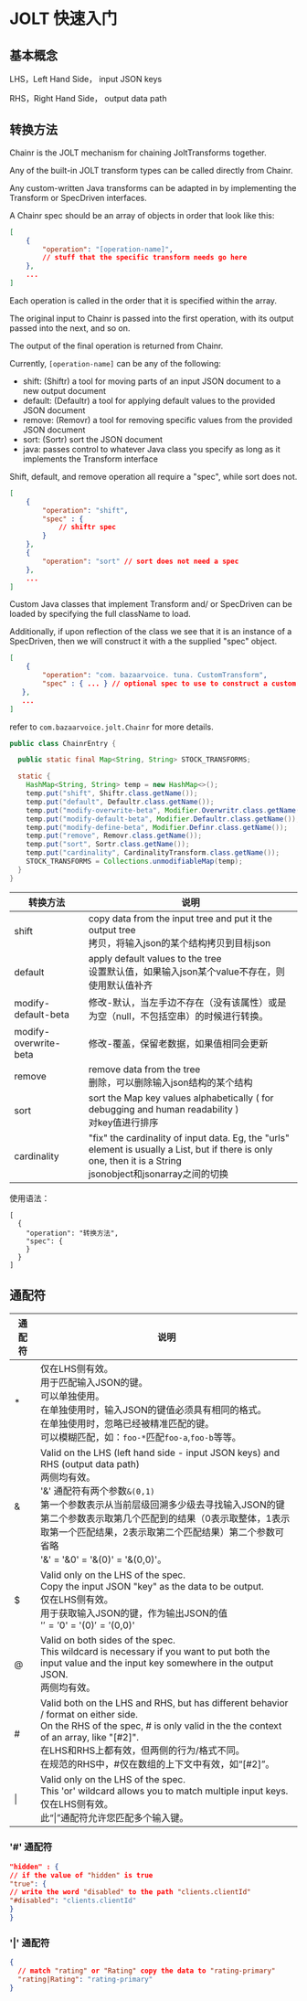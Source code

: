 # JOLT 快速入门

## 基本概念

LHS，Left Hand Side， input JSON keys

RHS，Right Hand Side， output data path

## 转换方法

Chainr is the JOLT mechanism for chaining JoltTransforms together.

Any of the built-in JOLT transform types can be called directly from Chainr.

Any custom-written Java transforms can be adapted in by implementing the Transform or SpecDriven interfaces.

A Chainr spec should be an array of objects in order that look like this:

```json
[ 
    { 
        "operation": "[operation-name]", 
        // stuff that the specific transform needs go here 
    }, 
    ... 
]
```

Each operation is called in the order that it is specified within the array.

The original input to Chainr is passed into the first operation, with its output passed into the next, and so on.

The output of the final operation is returned from Chainr.

Currently, `[operation-name]` can be any of the following:

- shift: (Shiftr) a tool for moving parts of an input JSON document to a new output document
- default: (Defaultr) a tool for applying default values to the provided JSON document
- remove: (Removr) a tool for removing specific values from the provided JSON document
- sort: (Sortr) sort the JSON document
- java: passes control to whatever Java class you specify as long as it implements the Transform interface

Shift, default, and remove operation all require a "spec", while sort does not.

```json
[ 
    { 
        "operation": "shift", 
        "spec" : { 
            // shiftr spec 
        } 
    }, 
    { 
        "operation": "sort" // sort does not need a spec 
    }, 
    ... 
]
```

Custom Java classes that implement Transform and/ or SpecDriven can be loaded by specifying the full className to load.

Additionally, if upon reflection of the class we see that it is an instance of a SpecDriven, then we will construct it with a the supplied "spec" object.

```json
[ 
    { 
        "operation": "com. bazaarvoice. tuna. CustomTransform", 
        "spec" : { ... } // optional spec to use to construct a custom Transform if it has the SpecDriven marker interface.       
   }, 
   ... 
]
```

refer to `com.bazaarvoice.jolt.Chainr` for more details.

```java
public class ChainrEntry {

  public static final Map<String, String> STOCK_TRANSFORMS;

  static {
    HashMap<String, String> temp = new HashMap<>();
    temp.put("shift", Shiftr.class.getName());
    temp.put("default", Defaultr.class.getName());
    temp.put("modify-overwrite-beta", Modifier.Overwritr.class.getName());
    temp.put("modify-default-beta", Modifier.Defaultr.class.getName());
    temp.put("modify-define-beta", Modifier.Definr.class.getName());
    temp.put("remove", Removr.class.getName());
    temp.put("sort", Sortr.class.getName());
    temp.put("cardinality", CardinalityTransform.class.getName());
    STOCK_TRANSFORMS = Collections.unmodifiableMap(temp);
  }
}
```

| 转换方法                  | 说明                                                                                                                                                          |
|-----------------------|-------------------------------------------------------------------------------------------------------------------------------------------------------------|
| shift                 | copy data from the input tree and put it the output tree<br />拷贝，将输入json的某个结构拷贝到目标json                                                                      |
| default               | apply default values to the tree<br />设置默认值，如果输入json某个value不存在，则使用默认值补齐                                                                                     |
| modify-default-beta   | 修改-默认，当左手边不存在（没有该属性）或是为空（null，不包括空串）的时候进行转换。                                                                                                                |
| modify-overwrite-beta | 修改-覆盖，保留老数据，如果值相同会更新                                                                                                                                        |
| remove                | remove data from the tree<br />删除，可以删除输入json结构的某个结构                                                                                                         |
| sort                  | sort the Map key values alphabetically ( for debugging and human readability )<br />对key值进行排序                                                               |
| cardinality           | "fix" the cardinality of input data. Eg, the "urls" element is usually a List, but if there is only one, then it is a String<br />jsonobject和jsonarray之间的切换 |

使用语法：

```
[
  {
    "operation": "转换方法",
    "spec": {
    }
  }
]
```

## 通配符

| 通配符 | 说明                                                                                                                                                                                                                                                      |
|-----|---------------------------------------------------------------------------------------------------------------------------------------------------------------------------------------------------------------------------------------------------------|
| \*  | 仅在LHS侧有效。<br />用于匹配输入JSON的键。<br />可以单独使用。<br />在单独使用时，输入JSON的键值必须具有相同的格式。<br />在单独使用时，忽略已经被精准匹配的键。<br />可以模糊匹配，如：`foo-*`匹配`foo-a`,`foo-b`等等。                                                                                                            |
| &   | Valid on the LHS (left hand side - input JSON keys) and RHS (output data path)<br />两侧均有效。<br />'&' 通配符有两个参数`&(0,1)`<br/>第一个参数表示从当前层级回溯多少级去寻找输入JSON的键<br/>第二个参数表示取第几个匹配到的结果（0表示取整体，1表示取第一个匹配结果，2表示取第二个匹配结果）第二个参数可省略<br/>'&' = '&0' = '&(0)' = '&(0,0)'。 |
| $   | Valid only on the LHS of the spec. <br/>Copy the input JSON "key" as the data to be output.<br/>仅在LHS侧有效。<br/>用于获取输入JSON的键，作为输出JSON的值<br/>'$' = '$0' = '$(0)' = '$(0,0)'                                                                                |
| @   | Valid on both sides of the spec.<br/>This wildcard is necessary if you want to put both the input value and the input key somewhere in the output JSON.<br />两侧均有效。                                                                                     |
| #   | Valid both on the LHS and RHS, but has different behavior / format on either side.<br />On the RHS of the spec, # is only valid in the the context of an array, like "[#2]".<br />在LHS和RHS上都有效，但两侧的行为/格式不同。<br />在规范的RHS中，#仅在数组的上下文中有效，如“[#2]”。         |
| \|  | Valid only on the LHS of the spec.<br />This 'or' wildcard allows you to match multiple input keys.<br />仅在LHS侧有效。<br />此“\|”通配符允许您匹配多个输入键。                                                                                                             |

### '#' 通配符

```json
"hidden" : {
// if the value of "hidden" is true
"true": {
// write the word "disabled" to the path "clients.clientId"
"#disabled": "clients.clientId"
}
}
```

### '|' 通配符

```json
{
  // match "rating" or "Rating" copy the data to "rating-primary" 
  "rating|Rating": "rating-primary"
}
```

